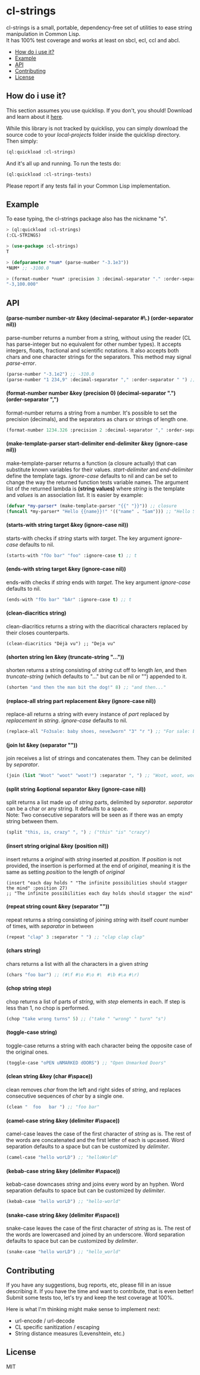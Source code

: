 # cl-strings
cl-strings is a small, portable, dependency-free set of utilities to ease string manipulation in Common Lisp.  
It has 100% test coverage and works at least on sbcl, ecl, ccl and abcl.

* [How do i use it?](#how-do-i-use-it)
* [Example](#example)
* [API](#api)
* [Contributing](#contributing)
* [License](#license)

## How do i use it?
This section assumes you use quicklisp. If you don't, you should! Download and learn about it [here](https://www.quicklisp.org/beta/).

While this library is not tracked by quicklisp, you can simply download the source code to your *local-projects* folder inside the quicklisp directory. Then simply:  
```lisp
(ql:quickload :cl-strings)
```
And it's all up and running. To run the tests do:
```lisp
(ql:quickload :cl-strings-tests)
```
Please report if any tests fail in your Common Lisp implementation.

## Example
To ease typing, the cl-strings package also has the nickname "s".
```lisp
> (ql:quickload :cl-strings)
(:CL-STRINGS)  

> (use-package :cl-strings)
T  

> (defparameter *num* (parse-number "-3.1e3"))
*NUM* ;; -3100.0  

> (format-number *num* :precision 3 :decimal-separator "." :order-separator ",")
"-3,100.000"
```

## API
#### (parse-number number-str &key (decimal-separator #\\.) (order-separator nil))
parse-number returns a number from a string, without using the reader (CL has parse-integer but no equivalent for other number types). It accepts integers, floats, fractional and scientific notations. It also accepts both chars and one character strings for the separators. This method may signal *parse-error*.
```lisp
(parse-number "-3.1e2") ;; -310.0
(parse-number "1 234,9" :decimal-separator "," :order-separator " ") ;; 1234.9
```

#### (format-number number &key (precision 0) (decimal-separator ".") (order-separator ",")
format-number returns a string from a number. It's possible to set the precision (decimals), and the separators as chars or strings of length one.
```lisp
(format-number 1234.326 :precision 2 :decimal-separator "," :order-separator " ") ;; "1 234,33"
```

#### (make-template-parser start-delimiter end-delimiter &key (ignore-case nil))
make-template-parser returns a function (a closure actually) that can substitute known variables for their values. *start-delimiter* and *end-delimiter* define the template tags. *ignore-case* defaults to nil and can be set to change the way the returned function tests variable names. The argument list of the returned lambda is **(string values)** where *string* is the template and *values* is an association list. It is easier by example:
```lisp
(defvar *my-parser* (make-template-parser "{{" "}}")) ;; closure
(funcall *my-parser* "Hello {{name}}!" '(("name" . "Sam"))) ;; "Hello Sam!"
```

#### (starts-with string target &key (ignore-case nil))
starts-with checks if *string* starts with *target*. The key argument *ignore-case* defaults to nil.
```lisp
(starts-with "fOo bar" "foo" :ignore-case t) ;; t
```

#### (ends-with string target &key (ignore-case nil))
ends-with checks if *string* ends with *target*. The key argument *ignore-case* defaults to nil.
```lisp
(ends-with "fOo bar" "bAr" :ignore-case t) ;; t
```

#### (clean-diacritics string)
clean-diacritics returns a string with the diacritical characters replaced by their closes counterparts.
```list
(clean-diacritics "Déjà vu") ;; "Deja vu"
```

#### (shorten string len &key (truncate-string "..."))
shorten returns a string consisting of *string* cut off to length *len*, and then *truncate-string* (which defaults to "..." but can be nil or "") appended to it.
```lisp
(shorten "and then the man bit the dog!" 8) ;; "and then..."
```

#### (replace-all string part replacement &key (ignore-case nil))
replace-all returns a string with every instance of *part* replaced by *replacement* in *string*. *ignore-case* defaults to nil.
```lisp
(replace-all "Fo3sale: baby shoes, neve3worn" "3" "r ") ;; "For sale: baby shoes, never worn"
```

#### (join lst &key (separator ""))
join receives a list of strings and concatenates them. They can be delimited by *separator*.
```lisp
(join (list "Woot" "woot" "woot!") :separator ", ") ;; "Woot, woot, woot!"
```

#### (split string &optional separator &key (ignore-case nil))
split returns a list made up of *string* parts, delimited by *separator*. *separator* can be a char or any string. It defaults to a space.  
Note: Two consecutive separators will be seen as
if there was an empty string between them.
```lisp
(split "this, is, crazy" ", ") ; ("this" "is" "crazy")
```

#### (insert string original &key (position nil))
insert returns a *original* with *string* inserted at *position*. If *position* is not provided, the insertion is performed at the end of *original*, meaning it is the same as setting *position* to the length of *original*
```list
(insert "each day holds " "The infinite possibilities should stagger the mind" :position 27)
;; "The infinite possibilities each day holds should stagger the mind"
```

#### (repeat string count &key (separator ""))
repeat returns a string consisting of joining *string* with itself *count* number of times, with *separator* in between
```lisp
(repeat "clap" 3 :separator " ") ;; "clap clap clap"
```

#### (chars string)
chars returns a list with all the characters in a given *string*
```lisp
(chars "foo bar") ;; (#\f #\o #\o #\  #\b #\a #\r)
```

#### (chop string step)
chop returns a list of parts of *string*, with *step* elements in each. If step is less than 1, no chop is performed.
```lisp
(chop "take wrong turns" 5) ;; ("take " "wrong" " turn" "s")
```

#### (toggle-case string)
toggle-case returns a string with each character being the opposite case of the original ones.
```lisp
(toggle-case "oPEN uNMARKED dOORS") ;; "Open Unmarked Doors"
```

#### (clean string &key (char #\\space))
clean removes *char* from the left and right sides of *string*, and replaces consecutive sequences of *char* by a single one.
```lisp
(clean "  foo   bar ") ;; "foo bar"
```

#### (camel-case string &key (delimiter #\\space))
camel-case leaves the case of the first character of *string* as is. The rest of the words are concatenated and the first letter of each is upcased. Word separation defaults to a space but can be customized by *delimiter*.
```lisp
(camel-case "hello worLD") ;; "helloWorld"
```

#### (kebab-case string &key (delimiter #\\space))
kebab-case downcases *string* and joins every word by an hyphen. Word separation defaults to space but can be customized by *delimiter*.
```lisp
(kebab-case "hello worLD") ;; "hello-world"
```

#### (snake-case string &key (delimiter #\\space))
snake-case leaves the case of the first character of *string* as is. The rest of the words are lowercased and joined by an underscore. Word separation defaults to space but can be customized by *delimiter*.
```lisp
(snake-case "hello worLD") ;; "hello_world"
```

## Contributing
If you have any suggestions, bug reports, etc, please fill in an issue describing it. If you have the time and want to contribute, that is even better! Submit some tests too, let's try and keep the test coverage at 100%.

Here is what I'm thinking might make sense to implement next:
- url-encode / url-decode
- CL specific sanitization / escaping
- String distance measures (Levenshtein, etc.)

## License
MIT
